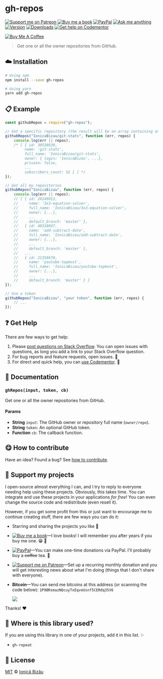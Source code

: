 <!-- Please do not edit this file. Edit the `blah` field in the `package.json` instead. If in doubt, open an issue. -->


















# gh-repos

 [![Support me on Patreon][badge_patreon]][patreon] [![Buy me a book][badge_amazon]][amazon] [![PayPal][badge_paypal_donate]][paypal-donations] [![Ask me anything](https://img.shields.io/badge/ask%20me-anything-1abc9c.svg)](https://github.com/IonicaBizau/ama) [![Version](https://img.shields.io/npm/v/gh-repos.svg)](https://www.npmjs.com/package/gh-repos) [![Downloads](https://img.shields.io/npm/dt/gh-repos.svg)](https://www.npmjs.com/package/gh-repos) [![Get help on Codementor](https://cdn.codementor.io/badges/get_help_github.svg)](https://www.codementor.io/johnnyb?utm_source=github&utm_medium=button&utm_term=johnnyb&utm_campaign=github)

<a href="https://www.buymeacoffee.com/H96WwChMy" target="_blank"><img src="https://www.buymeacoffee.com/assets/img/custom_images/yellow_img.png" alt="Buy Me A Coffee"></a>







> Get one or all the owner repositories from GitHub.

















## :cloud: Installation

```sh
# Using npm
npm install --save gh-repos

# Using yarn
yarn add gh-repos
```













## :clipboard: Example



```js
const githubRepos = require("gh-repos");

// Get a specific repository (the result will be an array containing one element)
githubRepos("IonicaBizau/git-stats", function (err, repos) {
    console.log(err || repos);
    /* [ { id: 30538630,
         name: 'git-stats',
         full_name: 'IonicaBizau/git-stats',
         owner: { login: 'IonicaBizau', ...},
         private: false,
         ...
         subscribers_count: 52 } ] */
});

// Get all my repositories
githubRepos("IonicaBizau", function (err, repos) {
    console.log(err || repos);
    // [ { id: 20149013,
    //     name: '3x3-equation-solver',
    //     full_name: 'IonicaBizau/3x3-equation-solver',
    //     owner: {...},
    //     ...
    //     default_branch: 'master' },
    //   { id: 48318047,
    //     name: 'add-subtract-date',
    //     full_name: 'IonicaBizau/add-subtract-date',
    //     owner: {...},
    //     ...
    //     default_branch: 'master' },
    //   ...
    //   { id: 21358670,
    //     name: 'youtube-topmost',
    //     full_name: 'IonicaBizau/youtube-topmost',
    //     owner: {...},
    //     ...
    //     default_branch: 'master' } ]
});

// Use a token
githubRepos("IonicaBizau", "your token", function (err, repos) {
    // ...
});
```











## :question: Get Help

There are few ways to get help:



 1. Please [post questions on Stack Overflow](https://stackoverflow.com/questions/ask). You can open issues with questions, as long you add a link to your Stack Overflow question.
 2. For bug reports and feature requests, open issues. :bug:
 3. For direct and quick help, you can [use Codementor](https://www.codementor.io/johnnyb). :rocket:





## :memo: Documentation


### `ghRepos(input, token, cb)`
Get one or all the owner repositories from GitHub.

#### Params

- **String** `input`: The GitHub owner or repository full name (`owner/repo`).
- **String** `token`: An optional GitHub token.
- **Function** `cb`: The callback function.














## :yum: How to contribute
Have an idea? Found a bug? See [how to contribute][contributing].


## :sparkling_heart: Support my projects
I open-source almost everything I can, and I try to reply to everyone needing help using these projects. Obviously,
this takes time. You can integrate and use these projects in your applications *for free*! You can even change the source code and redistribute (even resell it).

However, if you get some profit from this or just want to encourage me to continue creating stuff, there are few ways you can do it:


 - Starring and sharing the projects you like :rocket:
 - [![Buy me a book][badge_amazon]][amazon]—I love books! I will remember you after years if you buy me one. :grin: :book:
 - [![PayPal][badge_paypal]][paypal-donations]—You can make one-time donations via PayPal. I'll probably buy a ~~coffee~~ tea. :tea:
 - [![Support me on Patreon][badge_patreon]][patreon]—Set up a recurring monthly donation and you will get interesting news about what I'm doing (things that I don't share with everyone).
 - **Bitcoin**—You can send me bitcoins at this address (or scanning the code below): `1P9BRsmazNQcuyTxEqveUsnf5CERdq35V6`

    ![](https://i.imgur.com/z6OQI95.png)


Thanks! :heart:
















## :dizzy: Where is this library used?
If you are using this library in one of your projects, add it in this list. :sparkles:

 - `gh-repeat`











## :scroll: License

[MIT][license] © [Ionică Bizău][website]






[license]: /LICENSE
[website]: https://ionicabizau.net
[contributing]: /CONTRIBUTING.md
[docs]: /DOCUMENTATION.md
[badge_patreon]: https://ionicabizau.github.io/badges/patreon.svg
[badge_amazon]: https://ionicabizau.github.io/badges/amazon.svg
[badge_paypal]: https://ionicabizau.github.io/badges/paypal.svg
[badge_paypal_donate]: https://ionicabizau.github.io/badges/paypal_donate.svg
[patreon]: https://www.patreon.com/ionicabizau
[amazon]: http://amzn.eu/hRo9sIZ
[paypal-donations]: https://www.paypal.com/cgi-bin/webscr?cmd=_s-xclick&hosted_button_id=RVXDDLKKLQRJW
